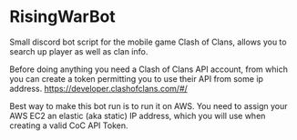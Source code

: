 # RisingWarBot

Small discord bot script for the mobile game Clash of Clans, allows you to search up player as well as clan info.

Before doing anything you need a Clash of Clans API account, from which you can create a token permitting you to use their API from some ip address.
https://developer.clashofclans.com/#/

Best way to make this bot run is to run it on AWS. You need to assign your AWS EC2 an elastic (aka static) IP address, which you will use when creating a valid CoC API Token.
